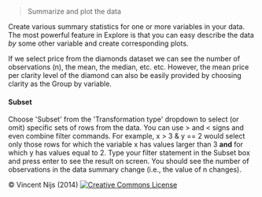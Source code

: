 > Summarize and plot the data

Create various summary statistics for one or more variables in your data. The most powerful feature in Explore is that you can easy describe the data _by_ some other variable and create corresponding plots. 

If we select price from the diamonds dataset we can see the number of observations (n), the mean, the median, etc. etc. However,  the mean price per clarity level of the diamond can also be easily provided by choosing clarity as the Group by variable.

#### Subset

Choose 'Subset' from the 'Transformation type' dropdown to select (or omit) specific sets of rows from the data. You can use > and < signs and even combine filter commands. For example, x > 3 & y == 2 would select only those rows for which the variable x has values larger than 3 __and__ for which y has values equal to 2. Type your filter statement in the Subset box and press enter to see the result on screen. You should see the number of observations in the data summary change (i.e., the value of n changes).

&copy; Vincent Nijs (2014) <a rel="license" href="http://creativecommons.org/licenses/by-nc-sa/4.0/" target="_blank"><img alt="Creative Commons License" style="border-width:0" src="http://i.creativecommons.org/l/by-nc-sa/4.0/80x15.png" /></a>
